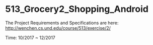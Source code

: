 # 513_Grocery2_Shopping_Android
The Project Requirements and Specifications are here:
http://wenchen.cs.und.edu/course/513/exercise/2/


Time: 10/2017 ~ 12/2017
